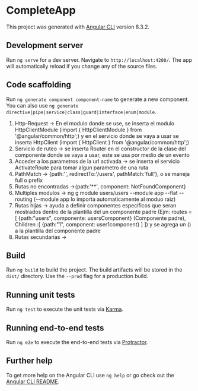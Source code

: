 # CompleteApp

This project was generated with [Angular CLI](https://github.com/angular/angular-cli) version 8.3.2.

## Development server

Run `ng serve` for a dev server. Navigate to `http://localhost:4200/`. The app will automatically reload if you change any of the source files.

## Code scaffolding

Run `ng generate component component-name` to generate a new component. You can also use `ng generate directive|pipe|service|class|guard|interface|enum|module`.

1. Http-Request -> En el modulo donde se use, se inserta el modulo HttpClientModule (import { HttpClientModule } from '@angular/common/http';) y en el servicio donde se vaya a usar se inserta HttpClient (import { HttpClient } from '@angular/common/http';)
2. Servicio de ruteo -> se inserta Router en el constructor de la clase del componente donde se vaya a usar, este se usa por medio de un evento
3. Acceder a los parametros de la url activada -> se inserta el servicio ActivateRoute para tomar algun parametro de una ruta
4. PathMatch -> {path:'', redirectTo:'/users', pathMatch:'full'}, o se maneja full o prefix
5. Rutas no encontradas ->{path:'**', component: NotFoundComponent}
6. Multiples modulos -> ng g module users/users --module app --flat --routing (--module app lo importa automaticamente al moduo raiz)
7. Rutas hijas -> ayuda a definir componentes especificos que seran mostrados dentro de la plantilla del un componente padre (Ejm:
routes =[
  {path:"users", componente: usersComponent} (Componente padre),
  Children :[
    {path:"1", component: user1component}
  ]
]) y se agrega un (<router-outlet></router-outlet>) a la plantilla del componente padre
8. Rutas secundarias -> 

## Build

Run `ng build` to build the project. The build artifacts will be stored in the `dist/` directory. Use the `--prod` flag for a production build.

## Running unit tests

Run `ng test` to execute the unit tests via [Karma](https://karma-runner.github.io).

## Running end-to-end tests

Run `ng e2e` to execute the end-to-end tests via [Protractor](http://www.protractortest.org/).

## Further help

To get more help on the Angular CLI use `ng help` or go check out the [Angular CLI README](https://github.com/angular/angular-cli/blob/master/README.md).
